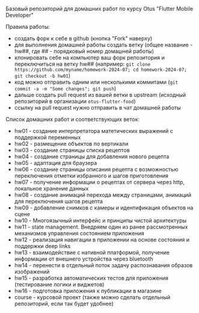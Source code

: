 Базовый репозиторий для домашних работ по курсу Otus "Flutter Mobile Developer"

Правила работы:
- создать форк к себе в github (кнопка "Fork" наверху)
- для выполнения домашней работы создать ветку (общее название - hw##, где ## - порядковый номер домашней работы)
- клонировать себе на компьютер ваш форк репозитория и переключиться на ветку hw## (например: `git clone https://github.com/myname/homework-2024-07; cd homework-2024-07; git checkout -b hw01`)
- код можно отправить одним или несколькими коммитами (`git commit -a -m "Some changes"; git push`)
- дальше создать pull request из вашей ветки в upstream (исходный репозиторий в организации `otus-flutter-food`)
- ссылку на pull request нужно отправить в чат домашней работы

Список домашних работ и соответствующих веток:
- hw01 - создание интерпретатора матетических выражений с поддержкой переменных
- hw02 - размещение объектов по вертикали
- hw03 - создание страницы списка рецептов
- hw04 - создание страницы для добавления нового рецепта
- hw05 - адаптация для браузера
- hw06 - создание страницы описания рецепта с возможностью переключения отметки избранного и шагов приготовления
- hw07 - получение информации о рецептах от сервера через http, локальное хранение данных
- hw08 - cоздание анимаций перехода между страницами, анимаций для переключения шагов рецепта
- hw09 - добавление снимков с камеры и идентификация объектов на сцене
- hw10 - Многоязычный интерфейс и принципы чистой архитектуры
- hw11 - state management. Внедряем один из ранее рассмотренных механизмов управления состоянием приложения
- hw12 - реализация навигации в приложении на основе состояния и поддержки deep links
- hw13 - взаимодействие с нативной платформой, получение информации от внешнего устройства через bluetooth
- hw14 - перенести в отдельный поток задачу распознавания образов изображений
- hw15 - разработка автоматических тестов для приложения (тестирование логики и виджетов)
- hw16 - подготовка приложения к публикации в магазине
- course - курсовой проект (также можно сделать отдельный репозиторий, если так будет удобнее)


